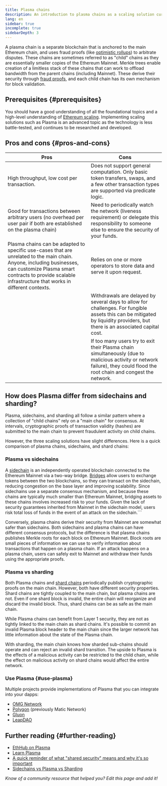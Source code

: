 ```yaml
---
title: Plasma chains
description: An introduction to plasma chains as a scaling solution currently utilized by the Ethereum community.
lang: en
sidebar: true
incomplete: true
sidebarDepth: 3
---
```


A plasma chain is a separate blockchain that is anchored to the main Ethereum chain, and uses fraud proofs (like [optimistic rollups](/developers/docs/scaling/optimistic-rollups/)) to arbitrate disputes. These chains are sometimes referred to as "child" chains as they are essentially smaller copies of the Ethereum Mainnet. Merkle trees enable creation of a limitless stack of these chains that can work to offload bandwidth from the parent chains (including Mainnet). These derive their security through [fraud proofs](/glossary/#fraud-proof), and each child chain has its own mechanism for block validation.

## Prerequisites {#prerequisites}

You should have a good understanding of all the foundational topics and a high-level understanding of [Ethereum scaling](/developers/docs/scaling/). Implementing scaling solutions such as Plasma is an advanced topic as the technology is less battle-tested, and continues to be researched and developed.

## Pros and cons {#pros-and-cons}

| Pros                                                                                                                  | Cons                                                                                                                                                                        |
| --------------------------------------------------------------------------------------------------------------------- | --------------------------------------------------------------------------------------------------------------------------------------------------------------------------- |
| High throughput, low cost per transaction.                                                                            | Does not support general computation. Only basic token transfers, swaps, and a few other transaction types are supported via predicate logic.                               |
| Good for transactions between arbitrary users (no overhead per user pair if both are established on the plasma chain) | Need to periodically watch the network (liveness requirement) or delegate this responsibility to someone else to ensure the security of your funds.                         |
|  Plasma chains can be adapted to specific use-cases that are unrelated to the main chain. Anyone, including businesses, can customize Plasma smart contracts to provide scalable infrastructure that works in different contexts.                                                       | Relies on one or more operators to store data and serve it upon request.                                                                                              |
|                                                                                                                        | Withdrawals are delayed by several days to allow for challenges. For fungible assets this can be mitigated by liquidity providers, but there is an associated capital cost. |
|                                                                                                                        | If too many users try to exit their Plasma chain simultaneously (due to malicious activity or network failure), they could flood the root chain and congest the network. | 

## How does Plasma differ from sidechains and sharding? 

Plasma, sidechains, and sharding all follow a similar pattern where a collection of "child chains" rely on a "main chain" for consensus. At intervals, cryptographic proofs of transaction validity (hashes) are submitted to the main chain to prevent fraudulent activity on child chains. 

However, the three scaling solutions have slight differences. Here is a quick comparison of plasma chains, sidechains, and shard chains:

### Plasma vs sidechains  

A [sidechain](/developers/docs/scaling/sidechains/) is an independently operated blockchain connected to the Ethereum Mainnet via a two-way bridge. [Bridges](/bridges/) allow users to exchange tokens between the two blockchains, so they can transact on the sidechain, reducing congestion on the base layer and improving scalability. 
Since sidechains use a separate consensus mechanism, and because these chains are typically much smaller than Ethereum Mainnet, bridging assets to these chains involves increased risk to your funds. Given the lack of security guarantees inherited from Mainnet in the sidechain model, users risk total loss of funds in the event of an attack on the sidechain.```

Conversely, plasma chains derive their security from Mainnet are somewhat safer than sidechains.  Both sidechains and plasma chains can have different consensus protocols, but the difference is that plasma chains publishes Merkle roots for each block on Ethereum Mainnet. Block roots are small pieces of information we can use to verify information about transactions that happen on a plasma chain. If an attack happens on a plasma chain, users can safely exit to Mainnet and withdraw their funds using the appropriate proofs. 


### Plasma vs sharding

Both Plasma chains and [shard chains](https://ethereum.org/en/upgrades/shard-chains/) periodically publish cryptographic proofs on the main chain. However, both have different security properties. 
Shard chains are tightly coupled to the main chain, but plasma chains are not. Even if one shard block is invalid, the entire chain will reorganize and discard the invalid block. Thus, shard chains can be as safe as the main chain. 

While Plasma chains can benefit from Layer 1 security, they are not as tightly linked to the main chain as shard chains. It's possible to commit an invalid Plasma block header to the main chain since the larger network has little information about the state of the Plasma chain. 

With sharding, the main chain knows how sharded sub-chains should operate and can reject an invalid shard transition. The upside to Plasma is the effects of a malicious activity can be restricted to the child chain, while the effect on malicious activity on shard chains would affect the entire network. 

### Use Plasma {#use-plasma}

Multiple projects provide implementations of Plasma that you can integrate into your dapps:

- [OMG Network](https://omg.network/)
- [Polygon](https://polygon.technology/) (previously Matic Network)
- [Gluon](https://gluon.network/)
- [LeapDAO](https://ipfs.leapdao.org/)

## Further reading {#further-reading}

- [EthHub on Plasma](https://docs.ethhub.io/ethereum-roadmap/layer-2-scaling/plasma/)
- [Learn Plasma](https://www.learnplasma.org/en/)
- [A quick reminder of what "shared security" means and why it's so important](https://old.reddit.com/r/ethereum/comments/sgd3zt/a_quick_reminder_of_what_shared_security_means/)
- [Sidechains vs Plasma vs Sharding](https://vitalik.ca/general/2019/06/12/plasma_vs_sharding.html)

_Know of a community resource that helped you? Edit this page and add it!_

